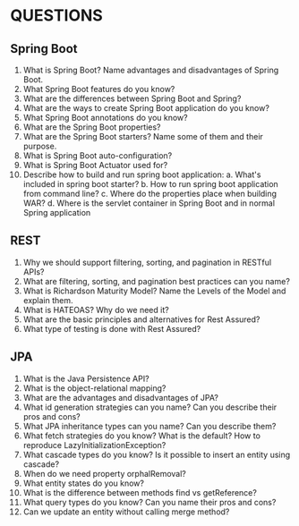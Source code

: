 # QUESTIONS
## Spring Boot

1. What is Spring Boot? Name advantages and disadvantages of Spring Boot.
2. What Spring Boot features do you know?
3. What are the differences between Spring Boot and Spring?
4. What are the ways to create Spring Boot application do you know?
5. What Spring Boot annotations do you know?
6. What are the Spring Boot properties?
7. What are the Spring Boot starters? Name some of them and their purpose.
8. What is Spring Boot auto-configuration?
9. What is Spring Boot Actuator used for?
10. Describe how to build and run spring boot application:
    a. What's included in spring boot starter?
    b. How to run spring boot application from command line?
    c. Where do the properties place when building WAR?
    d. Where is the servlet container in Spring Boot and in normal Spring application

## REST

1. Why we should support filtering, sorting, and pagination in RESTful APIs?
2. What are filtering, sorting, and pagination best practices can you name?
3. What is Richardson Maturity Model? Name the Levels of the Model and explain them.
4. What is HATEOAS? Why do we need it?
5. What are the basic principles and alternatives for Rest Assured?
6. What type of testing is done with Rest Assured?

## JPA

1. What is the Java Persistence API?
2. What is the object-relational mapping?
3. What are the advantages and disadvantages of JPA?
4. What id generation strategies can you name? Can you describe their pros and cons?
5. What JPA inheritance types can you name? Can you describe them?
6. What fetch strategies do you know? What is the default? How to reproduce LazyInitializationException?
7. What cascade types do you know? Is it possible to insert an entity using cascade?
8. When do we need property orphalRemoval?
9. What entity states do you know?
10. What is the difference between methods find vs getReference?
11. What query types do you know? Can you name their pros and cons?
12. Can we update an entity without calling merge method?
